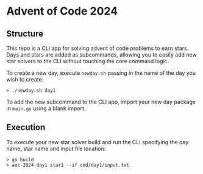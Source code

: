 # Advent of Code 2024

## Structure
This repo is a CLI app for solving advent of code problems to earn stars.  Days and stars are added as subcommands, allowing you to easily add new star solvers to the CLI without touching the core command logic.

To create a new day, execute `newday.sh` passing in the name of the day you wish to create:

```
> ./newday.sh day1
```

To add the new subcommand to the CLI app, import your new day package in `main.go` using a blank import.


## Execution
To execute your new star solver build and run the CLI specifying the day name, star name and input file location:

```
> go build
> aoc-2024 day1 star1 --if cmd/day1/input.txt
```